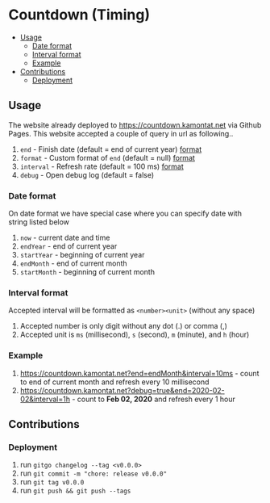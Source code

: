 # Countdown (Timing)

- [Usage](#usage)
  - [Date format](#date-format)
  - [Interval format](#interval-format)
  - [Example](#example)
- [Contributions](#contributions)
  - [Deployment](#deployment)

## Usage

The website already deployed to https://countdown.kamontat.net via Github Pages. This website accepted a couple of query in url as following..

1. `end` - Finish date (default = end of current year) [format](#date-format)
2. `format` - Custom format of `end` (default = null) [format][ex-dayjs-format]
3. `interval` - Refresh rate (default = 100 ms) [format](#interval-format)
4. `debug` - Open debug log (default = false)

### Date format

On date format we have special case where you can specify date with string listed below

1. `now` - current date and time
2. `endYear` - end of current year
3. `startYear` - beginning of current year
4. `endMonth` - end of current month
5. `startMonth` - beginning of current month

### Interval format

Accepted interval will be formatted as `<number><unit>` (without any space)

1. Accepted number is only digit without any dot (.) or comma (,)
2. Accepted unit is `ms` (millisecond), `s` (second), `m` (minute), and `h` (hour)

### Example

1. https://countdown.kamontat.net?end=endMonth&interval=10ms - count to end of current month and refresh every 10 millisecond
2. https://countdown.kamontat.net?debug=true&end=2020-02-02&interval=1h - count to **Feb 02, 2020** and refresh every 1 hour

## Contributions

### Deployment

1. run `gitgo changelog --tag <v0.0.0>`
2. run `git commit -m "chore: release v0.0.0"`
3. run `git tag v0.0.0`
4. run `git push && git push --tags`

<!-- LINK -->
[ex-dayjs-format]: https://day.js.org/docs/en/parse/string-format#list-of-all-available-parsing-tokens